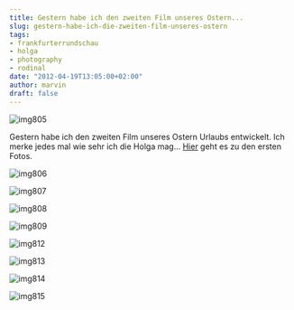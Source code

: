 ```yaml
---
title: Gestern habe ich den zweiten Film unseres Ostern...
slug: gestern-habe-ich-die-zweiten-film-unseres-ostern
tags:
- frankfurterrundschau
- holga
- photography
- rodinal
date: "2012-04-19T13:05:00+02:00"
author: marvin
draft: false
---
```

![img805](/images/7093022765_f52fc5af09_b.jpg)

Gestern habe ich den zweiten Film unseres Ostern Urlaubs entwickelt. Ich
merke jedes mal wie sehr ich die Holga mag...
[Hier](http://xsteadfastx.org/2012/04/11/uber-ostern-waren-christine-und-ich-auf-der/)
geht es zu den ersten Fotos.

![img806](/images/6946953812_17291534f9_b.jpg)

![img807](/images/7093034409_b58e25e846_b.jpg)

![img808](/images/7093026565_f2617d8e0b_b.jpg)

![img809](/images/6946956796_3962788a05_b.jpg)

![img812](/images/7093028817_013e9e2124_b.jpg)

![img813](/images/6946959026_fa72363863_b.jpg)

![img814](/images/6946960100_e932ab3d66_b.jpg)

![img815](/images/6946961284_6422e7b458_b.jpg)